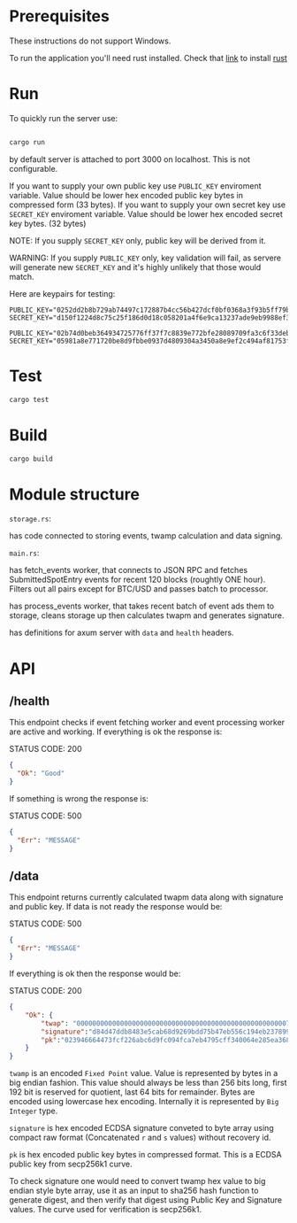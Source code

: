 # Prerequisites

These instructions do not support Windows.

To run the application you'll need rust installed. Check that [link](https://rustup.rs/) to install [rust](https://rustup.rs/)

# Run

To quickly run the server use:

```bash

cargo run

```

by default server is attached to port 3000 on localhost. This is not configurable.

If you want to supply your own public key use `PUBLIC_KEY` enviroment variable. Value should be lower hex encoded public key bytes in compressed form (33 bytes).
If you want to supply your own secret key use `SECRET_KEY` enviroment variable. Value should be lower hex encoded secret key bytes. (32 bytes)

NOTE: If you supply `SECRET_KEY` only, public key will be derived from it.

WARNING: If you supply `PUBLIC_KEY` only, key validation will fail, as servere will generate new `SECRET_KEY` and it's highly unlikely that those would match.

Here are keypairs for testing: 

```
PUBLIC_KEY="0252dd2b8b729ab74497c172887b4cc56b427dcf0bf0368a3f93b5ff79b3f09410"
SECRET_KEY="d150f1224d8c75c25f186d0d18c058201a4f6e9ca13237ade9eb9988ef391de5"
```

```
PUBLIC_KEY="02b74d0beb364934725776ff37f7c8839e772bfe28089709fa3c6f33debda9df02"
SECRET_KEY="05981a8e771720be8d9fbbe0937d4809304a3450a8e9ef2c494af81753f79ca9"
```

# Test

```bash
cargo test
```

# Build

```bash
cargo build
```

# Module structure

`storage.rs`: 

has code connected to storing events, twamp calculation and data signing.

`main.rs`: 

has fetch_events worker, that connects to JSON RPC and fetches SubmittedSpotEntry events for recent 120 blocks (roughtly ONE hour). Filters out all pairs except for BTC/USD and passes batch to processor.

has process_events worker, that takes recent batch of event ads them to storage, cleans storage up then calculates twapm and generates signature.

has definitions for axum server with `data` and `health` headers.

# API

## /health

This endpoint checks if event fetching worker and event processing worker are active and working. If everything is ok the response is:

STATUS CODE: 200
```json
{
  "Ok": "Good"
}
```

If something is wrong the response is:

STATUS CODE: 500
```json
{
  "Err": "MESSAGE"
}
```

## /data

This endpoint returns currently calculated twapm data along with signature and public key. If data is not ready the response would be:

STATUS CODE: 500
```json
{
  "Err": "MESSAGE"
}
```

If everything is ok then the response would be:

STATUS CODE: 200
```json
{
    "Ok": {
        "twap": "0000000000000000000000000000000000000000000000000000079c7402dfd3",
        "signature":"d84d47ddb8483e5cab68d9269bdd75b47eb556c194eb2378998f752c8f6908ff5a11a7ec12414f8652c984614bf56ffec7996bd4924c29b8834e236b16ecc75f",
        "pk":"023946664473fcf226abc6d9fc094fca7eb4795cff340064e285ea3689fda420a2"
    }
}
```

`twamp` is an encoded `Fixed Point` value. Value is represented by bytes in a big endian fashion. This value should always be less than 256 bits long, first 192 bit is reserved for quotient, last 64 bits for remainder. Bytes are encoded using lowercase hex encoding. Internally it is represented by `Big Integer` type.

`signature` is hex encoded ECDSA signature conveted to byte array using compact raw format (Concatenated `r` and `s` values) without recovery id.

`pk` is hex encoded public key bytes in compressed format. This is a ECDSA public key from secp256k1 curve.

To check signature one would need to convert twamp hex value to big endian style byte array, use it as an input to sha256 hash function to generate digest, and then verify that digest using Public Key and Signature values. The curve used for verification is secp256k1.